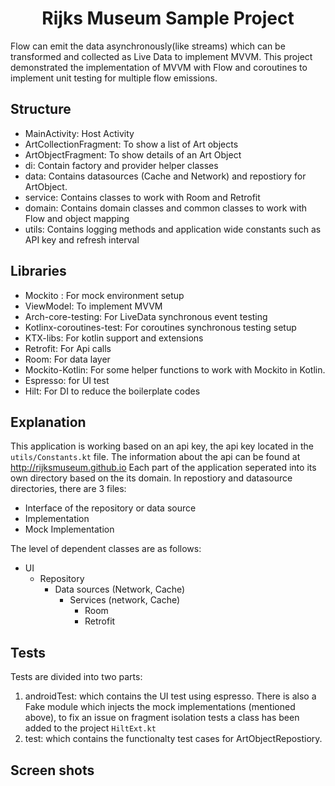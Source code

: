 <h1 align="center"> Rijks Museum Sample Project </h1>

Flow can emit the data asynchronously(like streams) which can be transformed and collected as Live Data to implement MVVM.
This project demonstrated the implementation of MVVM with Flow and coroutines to implement unit testing for multiple flow emissions.

Structure
---------
- MainActivity: Host Activity
- ArtCollectionFragment: To show a list of Art objects
- ArtObjectFragment: To show details of an Art Object
- di: Contain factory and provider helper classes
- data: Contains datasources (Cache and Network) and repostiory for ArtObject.
- service: Contains classes to work with Room and Retrofit
- domain: Contains domain classes and common classes to work with Flow and object mapping
- utils: Contains logging methods and application wide constants such as API key and refresh interval

Libraries
---------
- Mockito : For mock environment setup
- ViewModel: To implement MVVM
- Arch-core-testing: For LiveData synchronous event testing
- Kotlinx-coroutines-test: For coroutines synchronous testing setup
- KTX-libs: For kotlin support and extensions
- Retrofit: For Api calls
- Room: For data layer
- Mockito-Kotlin: For some helper functions to work with Mockito in Kotlin.
- Espresso: for UI test
- Hilt: For DI to reduce the boilerplate codes

Explanation
------------
This application is working based on an api key, the api key located in the `utils/Constants.kt` file.
The information about the api can be found at http://rijksmuseum.github.io
Each part of the application seperated into its own directory based on the its domain.
In repostiory and datasource directories, there are 3 files:
- Interface of the repository or data source
- Implementation
- Mock Implementation


The level of dependent classes are as follows:
 - UI
   - Repository
      - Data sources (Network, Cache)
         - Services (network, Cache)
           - Room
           - Retrofit



Tests
------------
Tests are divided into two parts:
1. androidTest: which contains the UI test using espresso. There is also a Fake module which injects
the mock implementations (mentioned above), to fix an issue on fragment isolation tests a class has been added to the project
`HiltExt.kt`
2. test: which contains the functionalty test cases for ArtObjectRepostiory.

Screen shots
------------
